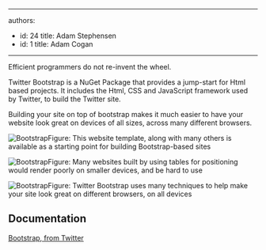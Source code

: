 

---
authors:
  - id: 24
    title: Adam Stephensen
  - id: 1
    title: Adam Cogan
---




<span class='intro'> <p>Efficient programmers do not re-invent the wheel.</p>
<p>Twitter Bootstrap is a NuGet Package that provides a jump-start for Html based projects. It includes the Html, CSS and JavaScript framework used by Twitter, to build the Twitter site.</p> </span>

<p>Building your site on top of bootstrap makes it much easier to have your website look great on devices of all sizes, across many different browsers.</p>

<img alt="Bootstrap" src="/SoftwareDevelopment/RulesToBetterMVC/PublishingImages/bootstrap-1.jpg" class="ms-rteCustom-ImageArea" /><span class="ms-rteCustom-FigureNormal">Figure&#58; This website template, along with many others is available as a starting point for building Bootstrap-based sites</span>

<img alt="Bootstrap" src="/SoftwareDevelopment/RulesToBetterMVC/PublishingImages/bootstrap-2.jpg" class="ms-rteCustom-ImageArea" /><span class="ms-rteCustom-FigureBad">Figure&#58; Many websites built by using tables for positioning would render poorly on smaller devices, and be hard to use</span>

<img alt="Bootstrap" src="/SoftwareDevelopment/RulesToBetterMVC/PublishingImages/bootstrap-3.jpg" class="ms-rteCustom-ImageArea" /><span class="ms-rteCustom-FigureGood">Figure&#58; Twitter Bootstrap uses many techniques to help make your site look great on different browsers, on all devices</span>

<h2>Documentation</h2>
<p><a href="http&#58;//twitter.github.com/bootstrap/">Bootstrap, from Twitter</a></p>



